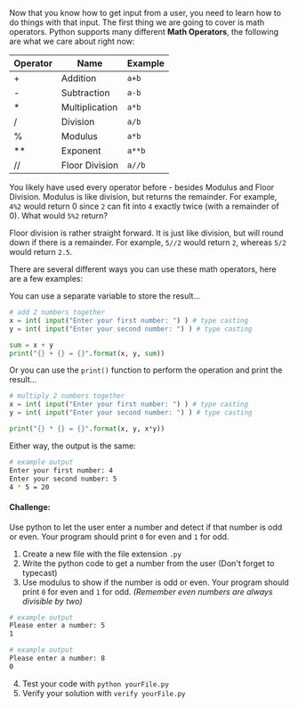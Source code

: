 Now that you know how to get input from a user, you need to learn how to do things with that input. The first thing we are going to cover is math operators. Python supports many different **Math Operators**, the following are what we care about right now:

| Operator | Name | Example |
|---|---|---|
| + | Addition | `a+b` |
| - | Subtraction | `a-b` |
| * | Multiplication | `a*b` |
| / | Division | `a/b` |
| % | Modulus | `a*b` |
| ** | Exponent | `a**b` |
| // | Floor Division | `a//b` |

You likely have used every operator before - besides Modulus and Floor Division. Modulus is like division, but returns the remainder. For example, `4%2` would return 0 since `2` can fit into `4` exactly twice (with a remainder of 0). What would `5%2` return? 

Floor division is rather straight forward. It is just like division, but will round down if there is a remainder. For example, `5//2` would return `2`, whereas `5/2` would return `2.5`. 

There are several different ways you can use these math operators, here are a few examples:

You can use a separate variable to store the result...
```python
# add 2 numbers together
x = int( input("Enter your first number: ") ) # type casting
y = int( input("Enter your second number: ") ) # type casting

sum = x + y
print("{} + {} = {}".format(x, y, sum))
```

Or you can use the `print()` function to perform the operation and print the result...
```python
# multiply 2 numbers together
x = int( input("Enter your first number: ") ) # type casting
y = int( input("Enter your second number: ") ) # type casting

print("{} * {} = {}".format(x, y, x*y))
```

Either way, the output is the same:
```bash
# example output
Enter your first number: 4
Enter your second number: 5
4 * 5 = 20
```

#### Challenge:
Use python to let the user enter a number and detect if that number is odd or even. Your program should print `0` for even and `1` for odd.

1. Create a new file with the file extension `.py`
2. Write the python code to get a number from the user (Don't forget to typecast)
3. Use modulus to show if the number is odd or even. Your program should print `0` for even and `1` for odd. *(Remember even numbers are always divisible by two)*
```bash
# example output
Please enter a number: 5
1
```

```bash
# example output
Please enter a number: 8
0
```
4. Test your code with `python yourFile.py`
5. Verify your solution with `verify yourFile.py`
